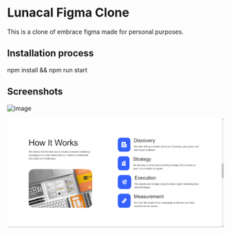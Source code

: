 # Lunacal Figma Clone

This is a clone of embrace figma made for personal purposes.

## Installation process

npm install && npm run start

## Screenshots

![image](<Screenshot 2024-09-08 195720.png>)

![image](<Screenshot 2024-09-08 195858.png>)

